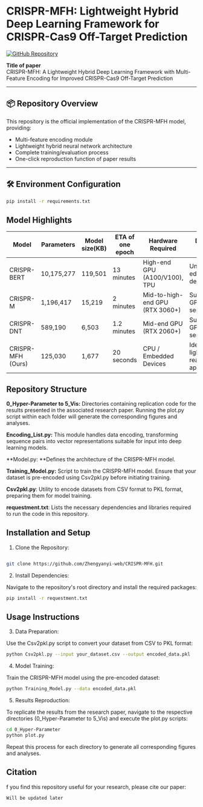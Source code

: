 # CRISPR-MFH: Lightweight Hybrid Deep Learning Framework for CRISPR-Cas9 Off-Target Prediction

[![GitHub Repository](https://img.shields.io/badge/GitHub-Repository-brightgreen)](https://github.com/Zhengyanyi-web/CRISPR-MFH)

**Title of paper**  
CRISPR-MFH: A Lightweight Hybrid Deep Learning Framework with Multi-Feature Encoding for Improved CRISPR-Cas9 Off-Target Prediction

---

## 📦 Repository Overview
This repository is the official implementation of the CRISPR-MFH model, providing:
- Multi-feature encoding module
- Lightweight hybrid neural network architecture
- Complete training/evaluation process
- One-click reproduction function of paper results

---

## 🛠️ Environment Configuration
```bash
pip install -r requirements.txt
```

## Model Highlights
| Model              | Parameters | Model size(KB) | ETA of one epoch | Hardware Required                 | Deployment Feasibility                     |
|--------------------|------------|----------------|------------------|------------------------------------|--------------------------------------------|
| CRISPR-BERT        | 10,175,277 | 119,501        | 13 minutes       | High-end GPU (A100/V100), TPU      | Unsuitable for edge/embedded deployment    |
| CRISPR-M           | 1,196,417  | 15,219         | 2 minutes        | Mid-to-high-end GPU (RTX 3060+)    | Suitable for GPU-based servers             |
| CRISPR-DNT         | 589,190    | 6,503          | 1.2 minutes      | Mid-end GPU (RTX 2060+)            | Suitable for GPU-based servers             |
| CRISPR-MFH (Ours)  | 125,030    | 1,677          | 20 seconds       | CPU / Embedded Devices             | Ideal for lightweight, real-time applications |


## Repository Structure
**0_Hyper-Parameter to 5_Vis:** Directories containing replication code for the results presented in the associated research paper. Running the plot.py script within each folder will generate the corresponding figures and analyses.​

**Encoding_List.py:** This module handles data encoding, transforming sequence pairs into vector representations suitable for input into deep learning models.​

**Model.py: **Defines the architecture of the CRISPR-MFH model.​

**Training_Model.py:** Script to train the CRISPR-MFH model. Ensure that your dataset is pre-encoded using Csv2pkl.py before initiating training.​

**Csv2pkl.py**: Utility to encode datasets from CSV format to PKL format, preparing them for model training.​

**requestment.txt**: Lists the necessary dependencies and libraries required to run the code in this repository.

## Installation and Setup
1. Clone the Repository:

```bash

git clone https://github.com/Zhengyanyi-web/CRISPR-MFH.git
```
2. Install Dependencies:

Navigate to the repository's root directory and install the required packages:

```bash
pip install -r requestment.txt
```
## Usage Instructions
3. Data Preparation:

Use the Csv2pkl.py script to convert your dataset from CSV to PKL format:

```bash
python Csv2pkl.py --input your_dataset.csv --output encoded_data.pkl
```
4. Model Training:

Train the CRISPR-MFH model using the pre-encoded dataset:

```bash
python Training_Model.py --data encoded_data.pkl
```
5. Results Reproduction:

To replicate the results from the research paper, navigate to the respective directories (0_Hyper-Parameter to 5_Vis) and execute the plot.py scripts:

```bash
cd 0_Hyper-Parameter
python plot.py
```
Repeat this process for each directory to generate all corresponding figures and analyses.

## Citation
f you find this repository useful for your research, please cite our paper:

```bash
Will be updated later

```
